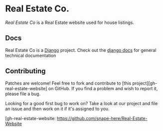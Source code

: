 Real Estate Co.
=======

*Real Estate Co* is a Real Estate website used for house listings.

Docs
----

Real Estate Co is a [Django][django] project. Check out the [django docs][dj-docs] for
general technical documentation

[django]: https://www.djangoproject.com/
[dj-docs]: https://docs.djangoproject.com/

Contributing
------------

Patches are welcome! Feel free to fork and contribute to [this project][gh-real-estate-website] on
GitHub. If you find a problem and wish to report it, please file a bug.

Looking for a good first bug to work on? Take a look at our project and file an issue and then work on it if it's assigned to you.

[gh-real-estate-website: https://github.com/snape-here/Real-Estate-Website
